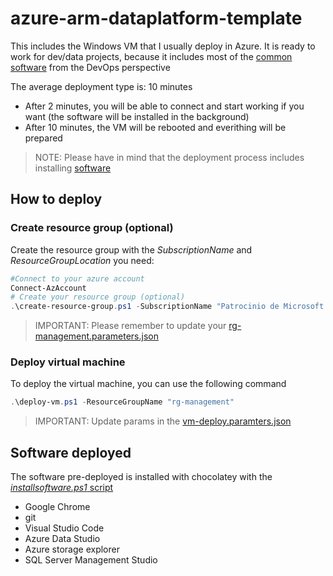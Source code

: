 # azure-arm-dataplatform-template

This includes the Windows VM that I usually deploy in Azure. It is ready to work for dev/data projects, because it includes most of the [common software](#software-deployed) from the DevOps perspective

The average deployment type is: 10 minutes
- After 2 minutes, you will be able to connect and start working if you want (the software will be installed in the background)
- After 10 minutes, the VM will be rebooted and everithing will be prepared



> NOTE: Please have in mind that the deployment process includes installing [software](#software-deployed)

## How to deploy

### Create resource group (optional)
Create the resource group with the _SubscriptionName_ and _ResourceGroupLocation_ you need:

```powershell
#Connect to your azure account
Connect-AzAccount
# Create your resource group (optional)
.\create-resource-group.ps1 -SubscriptionName "Patrocinio de Microsoft Azure" -ResourceGroupLocation "North Europe"
```
> IMPORTANT: Please remember to update your [rg-management.parameters.json](rg-management/rg-management.parameters.json)

### Deploy virtual machine

To deploy the virtual machine, you can use the following command
```powershell
.\deploy-vm.ps1 -ResourceGroupName "rg-management"
```

>IMPORTANT: Update params in the [vm-deploy.paramters.json](rg-management/vm-deploy.parameters.json)

## Software deployed

The software pre-deployed is installed with chocolatey with the [_installsoftware.ps1_ script](CustomScripts/installsoftware.ps1) 

- Google Chrome
- git
- Visual Studio Code
- Azure Data Studio
- Azure storage explorer
- SQL Server Management Studio

